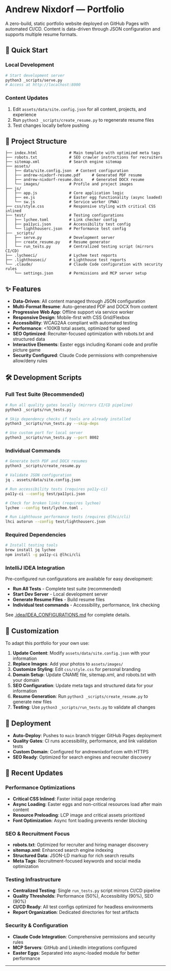 
# Andrew Nixdorf — Portfolio

A zero-build, static portfolio website deployed on GitHub Pages with automated CI/CD. Content is data-driven through JSON configuration and supports multiple resume formats.

## 🚀 Quick Start

### Local Development
```bash
# Start development server
python3 _scripts/serve.py
# Access at http://localhost:8000
```

### Content Updates
1. Edit `assets/data/site.config.json` for all content, projects, and experience
2. Run `python3 _scripts/create_resume.py` to regenerate resume files
3. Test changes locally before pushing

## 📁 Project Structure

```
├── index.html              # Main template with optimized meta tags
├── robots.txt              # SEO crawler instructions for recruiters
├── sitemap.xml             # Search engine sitemap
├── assets/
│   ├── data/site.config.json  # Content configuration
│   ├── andrew-nixdorf-resume.pdf     # Generated PDF resume
│   ├── andrew-nixdorf-resume.docx    # Generated DOCX resume
│   └── images/             # Profile and project images
├── js/
│   ├── app.js              # Core application logic
│   ├── ee.js               # Easter egg functionality (async loaded)
│   └── sw.js               # Service worker (PWA)
├── css/style.css           # Responsive styling with critical CSS inlined
├── test/                   # Testing configurations
│   ├── lychee.toml         # Link checker config
│   ├── pa11yci.json        # Accessibility test config
│   └── lighthouserc.json   # Performance test config
├── _scripts/
│   ├── serve.py            # Development server
│   ├── create_resume.py    # Resume generator
│   └── run_tests.py        # Centralized testing script (mirrors CI/CD)
├── .lycheeci/              # Lychee test reports
├── .lighthouseci/          # Lighthouse test reports
└── .claude/                # Claude Code configuration with security rules
    └── settings.json       # Permissions and MCP server setup
```

## ✨ Features

- **Data-Driven**: All content managed through JSON configuration
- **Multi-Format Resume**: Auto-generated PDF and DOCX from content
- **Progressive Web App**: Offline support via service worker
- **Responsive Design**: Mobile-first with CSS Grid/Flexbox
- **Accessibility**: WCAG2AA compliant with automated testing
- **Performance**: <100KB total assets, optimized for speed
- **SEO Optimized**: Recruiter-focused optimization with robots.txt and structured data
- **Interactive Elements**: Easter eggs including Konami code and profile picture game
- **Security Configured**: Claude Code permissions with comprehensive allow/deny rules

## 🛠️ Development Scripts

### Full Test Suite (Recommended)
```bash
# Run all quality gates locally (mirrors CI/CD pipeline)
python3 _scripts/run_tests.py

# Skip dependency checks if tools are already installed
python3 _scripts/run_tests.py --skip-deps

# Use custom port for local server
python3 _scripts/run_tests.py --port 8002
```

### Individual Commands
```bash
# Generate both PDF and DOCX resumes
python3 _scripts/create_resume.py

# Validate JSON configuration
jq . assets/data/site.config.json

# Run accessibility tests (requires pa11y-ci)
pa11y-ci --config test/pa11yci.json

# Check for broken links (requires lychee)
lychee --config test/lychee.toml .

# Run Lighthouse performance tests (requires @lhci/cli)
lhci autorun --config test/lighthouserc.json
```

### Required Dependencies
```bash
# Install testing tools
brew install jq lychee
npm install -g pa11y-ci @lhci/cli
```

### IntelliJ IDEA Integration
Pre-configured run configurations are available for easy development:
- **Run All Tests** - Complete test suite (recommended)
- **Start Dev Server** - Local development server  
- **Generate Resume Files** - Build resume files
- **Individual test commands** - Accessibility, performance, link checking

See [.idea/IDEA_CONFIGURATIONS.md](test/TESTING.md) for complete details.

## 🔧 Customization

To adapt this portfolio for your own use:

1. **Update Content**: Modify `assets/data/site.config.json` with your information
2. **Replace Images**: Add your photos to `assets/images/`
3. **Customize Styling**: Edit `css/style.css` for personal branding
4. **Domain Setup**: Update CNAME file, sitemap.xml, and robots.txt with your domain
5. **SEO Configuration**: Update meta tags and structured data for your information
6. **Resume Generation**: Run `python3 _scripts/create_resume.py` to generate new files
7. **Testing**: Use `python3 _scripts/run_tests.py` to validate all changes

## 🚢 Deployment

- **Auto-Deploy**: Pushes to `main` branch trigger GitHub Pages deployment
- **Quality Gates**: CI runs accessibility, performance, and link validation tests
- **Custom Domain**: Configured for andrewnixdorf.com with HTTPS
- **SEO Ready**: Optimized for search engines and recruiter discovery

## 🎯 Recent Updates

### Performance Optimizations
- **Critical CSS Inlined**: Faster initial page rendering
- **Async Loading**: Easter eggs and non-critical resources load after main content
- **Resource Preloading**: LCP image and critical assets prioritized
- **Font Optimization**: Async font loading prevents render blocking

### SEO & Recruitment Focus
- **robots.txt**: Optimized for recruiter and hiring manager discovery
- **sitemap.xml**: Enhanced search engine indexing
- **Structured Data**: JSON-LD markup for rich search results
- **Meta Tags**: Recruitment-focused keywords and social media optimization

### Testing Infrastructure
- **Centralized Testing**: Single `run_tests.py` script mirrors CI/CD pipeline
- **Quality Thresholds**: Performance (50%), Accessibility (90%), SEO (90%)
- **CI/CD Ready**: All test configs optimized for headless environments
- **Report Organization**: Dedicated directories for test artifacts

### Security & Configuration
- **Claude Code Integration**: Comprehensive permissions and security rules
- **MCP Servers**: GitHub and LinkedIn integrations configured
- **Easter Eggs**: Separated into async-loaded module for better performance

---
